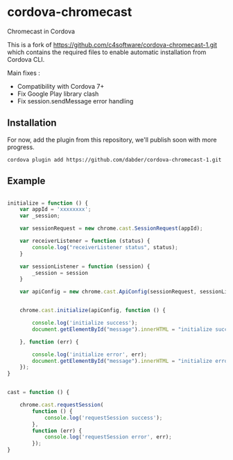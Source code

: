 cordova-chromecast
==================

Chromecast in Cordova

This is a fork of https://github.com/c4software/cordova-chromecast-1.git
which contains the required files to enable automatic installation from Cordova CLI.

Main fixes :
* Compatibility with Cordova 7+ 
* Fix Google Play library clash
* Fix session.sendMessage error handling  

## Installation
For now, add the plugin from this repository, we'll publish soon with more progress.

```
cordova plugin add https://github.com/dabder/cordova-chromecast-1.git
```

## Example


```javascript

initialize = function () {
    var appId = 'xxxxxxxx';
    var _session;

    var sessionRequest = new chrome.cast.SessionRequest(appId);

    var receiverListener = function (status) {
        console.log("receiverListener status", status);
    }

    var sessionListener = function (session) {
        _session = session
    }

    var apiConfig = new chrome.cast.ApiConfig(sessionRequest, sessionListener, receiverListener);


    chrome.cast.initialize(apiConfig, function () {

        console.log('initialize success');
        document.getElementById("message").innerHTML = "initialize success";

    }, function (err) {

        console.log('initialize error', err);
        document.getElementById("message").innerHTML = "initialize error";
    });
}


cast = function () {

    chrome.cast.requestSession(
        function () {
            console.log('requestSession success');
        },
        function (err) {
            console.log('requestSession error', err);
        });
}

```